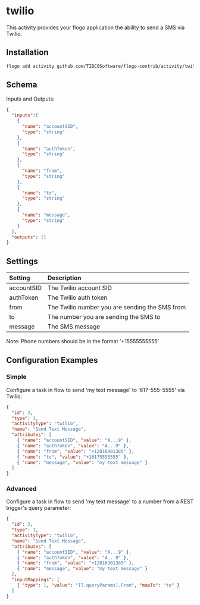 # twilio
This activity provides your flogo application the ability to send a SMS via Twilio.


## Installation

```bash
flogo add activity github.com/TIBCOSoftware/flogo-contrib/activity/twilio
```

## Schema
Inputs and Outputs:

```json
{
  "inputs":[
    {
      "name": "accountSID",
      "type": "string"
    },
    {
      "name": "authToken",
      "type": "string"
    },
    {
      "name": "from",
      "type": "string"
    },
    {
      "name": "to",
      "type": "string"
    },
    {
      "name": "message",
      "type": "string"
    }  
  ],
  "outputs": []
}
```
## Settings
| Setting     | Description    |
|:------------|:---------------|
| accountSID | The Twilio account SID |         
| authToken  | The Twilio auth token  |
| from       | The Twilio number you are sending the SMS from |
| to         | The number you are sending the SMS to |
| message    | The SMS message |
Note:
Phone numbers should be in the format '+15555555555'

## Configuration Examples
### Simple
Configure a task in flow to send 'my text message' to '617-555-5555' via Twilio:

```json
{
  "id": 3,
  "type": 1,
  "activityType": "twilio",
  "name": "Send Text Message",
  "attributes": [
    { "name": "accountSID", "value": "A...9" },
    { "name": "authToken", "value": "A...9" },
    { "name": "from", "value": "+12016901385" },
    { "name": "to", "value": "+16175555555" },
    { "name": "message", "value": "my text message" }
  ]
}
```

### Advanced
Configure a task in flow to send 'my text message' to a number from a REST trigger's query parameter:

```json
{
  "id": 3,
  "type": 1,
  "activityType": "twilio",
  "name": "Send Text Message",
  "attributes": [
    { "name": "accountSID", "value": "A...9" },
    { "name": "authToken", "value": "A...9" },
    { "name": "from", "value": "+12016901385" },
    { "name": "message", "value": "my text message" }
  ],
  "inputMappings": [
    { "type": 1, "value": "[T.queryParams].From", "mapTo": "to" }
  ]
}
```
